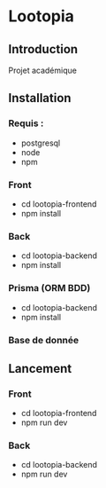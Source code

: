 # Lootopia

## Introduction

Projet académique

## Installation

### Requis :

- postgresql
- node
- npm

### Front

- cd lootopia-frontend
- npm install

### Back

- cd lootopia-backend
- npm install

### Prisma (ORM BDD)

- cd lootopia-backend
- npm install

### Base de donnée

## Lancement

### Front

- cd lootopia-frontend
- npm run dev

### Back

- cd lootopia-backend
- npm run dev
